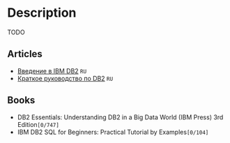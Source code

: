 # Description

TODO


## Articles

- [Введение в IBM DB2](https://habr.com/ru/post/128932/) `RU`
- [Краткое руководство по DB2](https://coderlessons.com/tutorials/bazy-dannykh/izuchite-db2/kratkoe-rukovodstvo-po-db2) `RU`

## Books

- DB2 Essentials: Understanding DB2 in a Big Data World (IBM Press) 3rd Edition`[0/747]`
- IBM DB2 SQL for Beginners: Practical Tutorial by Examples`[0/104]`
